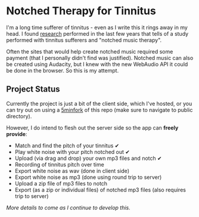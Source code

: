 Notched Therapy for Tinnitus
============================

I'm a long time sufferer of tinnitus - even as I write this it rings away in my head. I found [research](http://www.ncbi.nlm.nih.gov/pmc/articles/PMC2918775/pdf/cib0303_0274.pdf) performed in the last few years that tells of a study performed with tinnitus sufferers and "notched music therapy". 

Often the sites that would help create notched music required some payment (that I personally didn't find was justified). Notched music can also be created using Audacity, but I knew with the new WebAudio API it could be done in the browser. So this is my attempt.

## Project Status

Currently the project is just a bit of the client side, which I've hosted, or you can try out on using a [5minfork](http://5minfork.com/remy/tinnitus/) of this repo (make sure to navigate to public directory).

However, I do intend to flesh out the server side so the app can **freely provide**:

- Match and find the pitch of your tinnitus ✔
- Play white noise with your pitch notched out ✔
- Upload (via drag and drop) your own mp3 files and notch ✔
- Recording of tinnitus pitch over time
- Export white noise as wav (done in client side)
- Export white noise as mp3 (done using round trip to server)
- Upload a zip file of mp3 files to notch
- Export (as a zip or individual files) of notched mp3 files (also requires trip to server)

*More details to come as I continue to develop this.*
